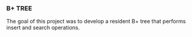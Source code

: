 ### B+ TREE

The goal of this project was to develop a resident B+ tree that performs insert and search operations.

